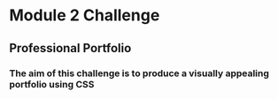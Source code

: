 <h1>Module 2 Challenge</h1>
<h2>Professional Portfolio</h2>

<h3>The aim of this challenge is to produce a visually appealing portfolio using CSS</h3>